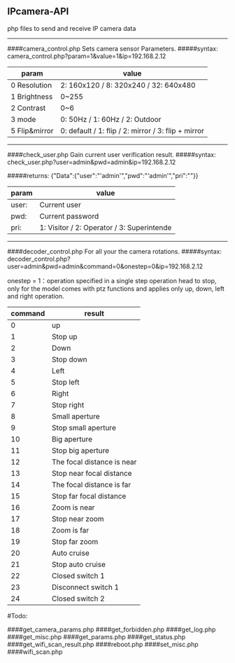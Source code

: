 ## IPcamera-API
php files to send and receive IP camera data

-------------

####camera_control.php
Sets camera sensor Parameters. 
#####syntax:
camera_control.php?param=1&value=1&ip=192.168.2.12

param  | value
------------- | -------------
0 Resolution   | 2: 160x120 / 8: 320x240 / 32: 640x480 
1 Brightness   | 0~255 
2 Contrast|0~6 
3 mode |0: 50Hz / 1: 60Hz / 2: Outdoor
5 Flip&mirror | 0: default / 1: flip / 2: mirror / 3: flip + mirror 

-------------

####check_user.php
Gain current user verification result.
#####syntax:
check_user.php?user=admin&pwd=admin&ip=192.168.2.12

#####returns:
{"Data":{"user":"'admin'","pwd":"'admin'","pri":""}}

param  | value
------------- | -------------
user: |Current user  
pwd: |Current password 
pri: |1: Visitor / 2: Operator / 3: Superintende

-------------

####decoder_control.php
For all your the camera rotations.
#####syntax:
decoder_control.php?user=admin&pwd=admin&command=0&onestep=0&ip=192.168.2.12

onestep = 1：operation specified in a single step operation head to stop, only for the model comes with ptz functions and applies only up, down, left and right operation. 

command|result
------------- | -------------
0|up
1|Stop up
2|Down 
3|Stop down
4|Left
5|Stop left
6|Right
7|Stop right
8|Small aperture             
9|Stop small aperture      
10|Big aperture  
11|Stop big aperture        
12|The focal distance is near             
13|Stop near focal distance               
14|The focal distance is far
15|Stop far focal distance  
16|Zoom is near
17|Stop near zoom            
18|Zoom is far   
19|Stop far zoom               
20|Auto cruise    
21|Stop auto cruise           
22|Closed switch 1            
23|Disconnect switch 1     
24|Closed switch 2     

#Todo:

####get_camera_params.php
####get_forbidden.php
####get_log.php
####get_misc.php
####get_params.php
####get_status.php
####get_wifi_scan_result.php
####reboot.php
####set_misc.php
####wifi_scan.php
